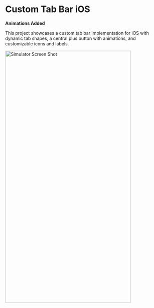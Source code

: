 # Custom Tab Bar iOS

**Animations Added**

This project showcases a custom tab bar implementation for iOS with dynamic tab shapes, a central plus button with animations, and customizable icons and labels.

<img src="https://github.com/user-attachments/assets/7d712968-9645-4622-8d0f-5c63966a6cda" alt="Simulator Screen Shot" width="400" height="800"/>
